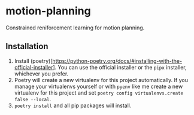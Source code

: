 # motion-planning
Constrained reniforcement learning for motion planning.


## Installation
1. Install (poetry)[https://python-poetry.org/docs/#installing-with-the-official-installer]. You can use the official installer or the `pipx` installer, whichever you prefer. 
2. Poetry will create a new virtualenv for this project automatically. If you manage your virtualenvs yourself or with `pyenv` like me create a new virtualenv for this project and set `poetry config virtualenvs.create false --local`.
3. `poetry install` and all pip packages will install.